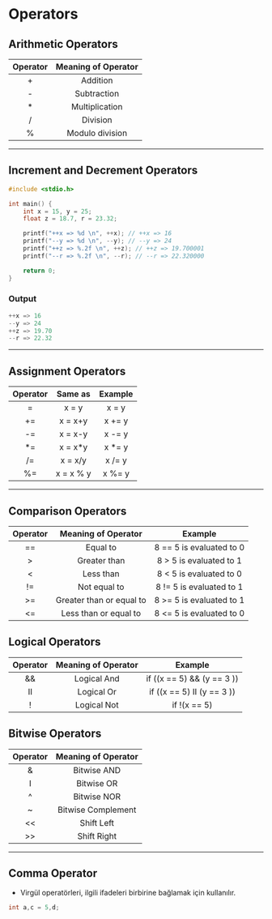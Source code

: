 # Operators

## Arithmetic Operators

| Operator | Meaning of Operator |
| :------: | :-----------------: |
|    +     |      Addition       |
|    -     |     Subtraction     |
|    \*    |   Multiplication    |
|    /     |      Division       |
|    %     |   Modulo division   |

------------

## Increment and Decrement Operators

```c
#include <stdio.h>

int main() {
    int x = 15, y = 25;
    float z = 18.7, r = 23.32;

    printf("++x => %d \n", ++x); // ++x => 16
    printf("--y => %d \n", --y); // --y => 24
    printf("++z => %.2f \n", ++z); // ++z => 19.700001
    printf("--r => %.2f \n", --r); // --r => 22.320000

    return 0;
}
```

### Output

```c
++x => 16
--y => 24
++z => 19.70
--r => 22.32
```

------------

## Assignment Operators

| Operator |  Same as  | Example |
| :------: | :-------: | :-----: |
|    =     |   x = y   |  x = y  |
|    +=    |  x = x+y  | x += y  |
|    -=    |  x = x-y  | x -= y  |
|   \*=    | x = x\*y  | x \*= y |
|    /=    |  x = x/y  | x /= y  |
|    %=    | x = x % y | x %= y  |

------------

## Comparison Operators

| Operator |   Meaning of Operator    |         Example          |
| :------: | :----------------------: | :----------------------: |
|    ==    |         Equal to         | 8 == 5 is evaluated to 0 |
|    >     |       Greater than       | 8 > 5 is evaluated to 1  |
|    <     |        Less than         | 8 < 5 is evaluated to 0  |
|    !=    |       Not equal to       | 8 != 5 is evaluated to 1 |
|    >=    | Greater than or equal to | 8 >= 5 is evaluated to 1 |
|    <=    |  Less than or equal to   | 8 <= 5 is evaluated to 0 |

## Logical Operators

| Operator | Meaning of Operator |          Example           |
| :------: | :-----------------: | :------------------------: |
|    &&    |     Logical And     | if ((x == 5) && (y == 3 )) |
|    II    |     Logical Or      | if ((x == 5) II (y == 3 )) |
|    !     |     Logical Not     |        if !(x == 5)        |

## Bitwise Operators

| Operator | Meaning of Operator |
| :------: | :-----------------: |
|    &     |     Bitwise AND     |
|    I     |     Bitwise OR      |
|    ^     |     Bitwise NOR     |
|    ~     | Bitwise Complement  |
|    <<    |     Shift Left      |
|    >>    |     Shift Right     |

------------

## Comma Operator

- Virgül operatörleri, ilgili ifadeleri birbirine bağlamak için kullanılır.

```c
int a,c = 5,d;
```
